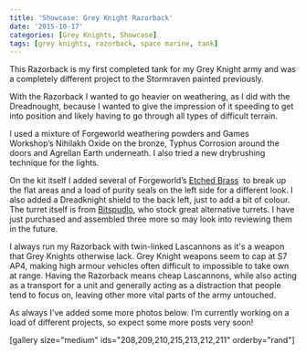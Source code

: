 ```yaml
---
title: 'Showcase: Grey Knight Razorback'
date: '2015-10-17'
categories: [Grey Knights, Showcase]
tags: [grey knights, razorback, space marine, tank]
---
```


This Razorback is my first completed tank for my Grey Knight army and was a completely different project to the Stormraven painted previously.

With the Razorback I wanted to go heavier on weathering, as I did with the Dreadnought, because I wanted to give the impression of it speeding to get into position and likely having to go through all types of difficult terrain.

I used a mixture of Forgeworld weathering powders and Games Workshop’s Nihilakh Oxide on the bronze, Typhus Corrosion around the doors and Agrellan Earth underneath. I also tried a new drybrushing technique for the lights.

On the kit itself I added several of Forgeworld’s [Etched Brass](http://www.forgeworld.co.uk/Warhammer-40000/Grey-Knights/ETCHED-BRASS-INQUISITION-AND-GREY-KNIGHTS.html)  to break up the flat areas and a load of purity seals on the left side for a different look. I also added a Dreadknight shield to the back left, just to add a bit of colour. The turret itself is from [Bitspudlo](http://web.archive.org/web/20140613143056/http://bitspudlo.com/), who stock great alternative turrets. I have just purchased and assembled three more so may look into reviewing them in the future.

I always run my Razorback with twin-linked Lascannons as it's a weapon that Grey Knights otherwise lack. Grey Knight weapons seem to cap at S7 AP4, making high armour vehicles often difficult to impossible to take own at range. Having the Razorback means cheap Lascannons, while also acting as a transport for a unit and generally acting as a distraction that people tend to focus on, leaving other more vital parts of the army untouched.

As always I've added some more photos below. I’m currently working on a load of different projects, so expect some more posts very soon!

[gallery size="medium" ids="208,209,210,215,213,212,211" orderby="rand"]
